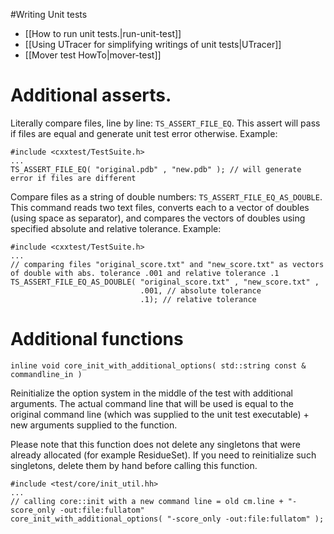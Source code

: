 #Writing Unit tests

-   [[How to run unit tests.|run-unit-test]]
-   [[Using UTracer for simplifying writings of unit tests|UTracer]]
-   [[Mover test HowTo|mover-test]]

Additional asserts.
===================

Literally compare files, line by line: `TS_ASSERT_FILE_EQ`. This assert will pass if files are equal and generate unit test error otherwise. Example:

```
#include <cxxtest/TestSuite.h>
...
TS_ASSERT_FILE_EQ( "original.pdb" , "new.pdb" ); // will generate error if files are different
```

 Compare files as a string of double numbers: `TS_ASSERT_FILE_EQ_AS_DOUBLE`. This command reads two text files, converts each to a vector of doubles (using space as separator), and compares the vectors of doubles using specified absolute and relative tolerance. Example:

```
#include <cxxtest/TestSuite.h>
...
// comparing files "original_score.txt" and "new_score.txt" as vectors of double with abs. tolerance .001 and relative tolerance .1
TS_ASSERT_FILE_EQ_AS_DOUBLE( "original_score.txt" , "new_score.txt" ,
                             .001, // absolute tolerance
                             .1); // relative tolerance
```
Additional functions
=====================

`inline void core_init_with_additional_options( std::string const & commandline_in )` 

Reinitialize the option system in the middle of the test with additional arguments. The actual command line that will be used is equal to the original command line (which was supplied to the unit test executable) + new arguments supplied to the function.

Please note that this function does not delete any singletons that were already allocated (for example ResidueSet). If you need to reinitialize such singletons, delete them by hand before calling this function.


```
#include <test/core/init_util.hh>
...
// calling core::init with a new command line = old cm.line + "-score_only -out:file:fullatom"
core_init_with_additional_options( "-score_only -out:file:fullatom" );
```